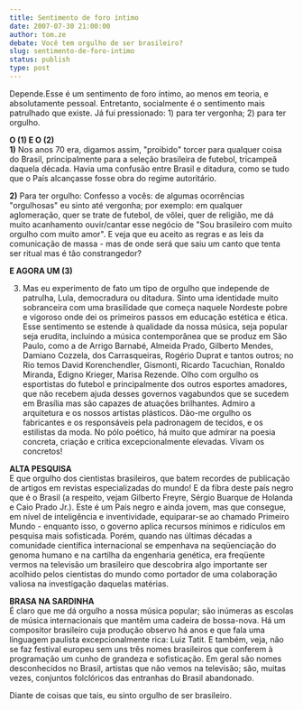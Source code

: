 ```yaml
---
title: Sentimento de foro íntimo
date: 2007-07-30 21:00:00
author: tom.ze
debate: Você tem orgulho de ser brasileiro?
slug: sentimento-de-foro-intimo
status: publish 
type: post
---
```


Depende.Esse é um sentimento de foro íntimo, ao menos em teoria, e absolutamente pessoal. Entretanto, socialmente é o sentimento mais patrulhado que existe. Já fui pressionado: 1) para ter vergonha; 2) para ter orgulho.  
  
**O (1) E O (2)   
1)** Nos anos 70 era, digamos assim, "proibido" torcer para qualquer coisa do Brasil, principalmente para a seleção brasileira de futebol, tricampeã daquela década. Havia uma confusão entre Brasil e ditadura, como se tudo que o País alcançasse fosse obra do regime autoritário. 


**2)** Para ter orgulho: Confesso a vocês: de algumas ocorrências "orgulhosas" eu sinto até vergonha; por exemplo: em qualquer aglomeração, quer se trate de futebol, de vôlei, quer de religião, me dá muito acanhamento ouvir/cantar esse negócio de "Sou brasileiro com muito orgulho com muito amor". E veja que eu aceito as regras e as leis da comunicação de massa - mas de onde será que saiu um canto que tenta ser ritual mas é tão constrangedor?


**E AGORA UM (3)**


3) Mas eu experimento de fato um tipo de orgulho que independe de patrulha, Lula, democradura ou ditadura. Sinto uma identidade muito sobranceira com uma brasilidade que começa naquele Nordeste pobre e vigoroso onde dei os primeiros passos em educação estética e ética. Esse sentimento se estende à qualidade da nossa música, seja popular seja erudita, incluindo a música contemporânea que se produz em São Paulo, como a de Arrigo Barnabé, Almeida Prado, Gilberto Mendes, Damiano Cozzela, dos Carrasqueiras, Rogério Duprat e tantos outros; no Rio temos David Korenchendler, Gismonti, Ricardo Tacuchian, Ronaldo Miranda, Edigno Krieger, Marisa Rezende. Olho com orgulho os esportistas do futebol e principalmente dos outros esportes amadores, que não recebem ajuda desses governos vagabundos que se sucedem em Brasília mas são capazes de atuações brilhantes. Admiro a arquitetura e os nossos artistas plásticos. Dão-me orgulho os fabricantes e os responsáveis pela padronagem de tecidos, e os estilistas da moda. No pólo poético, há muito que admirar na poesia concreta, criação e crítica excepcionalmente elevadas. Vivam os concretos!  
  
  
**ALTA PESQUISA**  
E que orgulho dos cientistas brasileiros, que batem recordes de publicação de artigos em revistas especializadas do mundo! E da fibra deste país negro que é o Brasil (a respeito, vejam Gilberto Freyre, Sérgio Buarque de Holanda e Caio Prado Jr.). Este é um País negro e ainda jovem, mas que consegue, em nível de inteligência e inventividade, equiparar-se ao chamado Primeiro Mundo - enquanto isso, o governo aplica recursos mínimos e ridículos em pesquisa mais sofisticada. Porém, quando nas últimas décadas a comunidade científica internacional se empenhava na seqüenciação do genoma humano e na cartilha da engenharia genética, era freqüente vermos na televisão um brasileiro que descobrira algo importante ser acolhido pelos cientistas do mundo como portador de uma colaboração valiosa na investigação daquelas matérias.  
  
**BRASA NA SARDINHA**  
É claro que me dá orgulho a nossa música popular; são inúmeras as escolas de música internacionais que mantêm uma cadeira de bossa-nova. Há um compositor brasileiro cuja produção observo há anos e que fala uma linguagem paulista excepcionalmente rica: Luiz Tatit. E também, veja, não se faz festival europeu sem uns três nomes brasileiros que conferem à programação um cunho de grandeza e sofisticação. Em geral são nomes desconhecidos no Brasil, artistas que não vemos na televisão; são, muitas vezes, conjuntos folclóricos das entranhas do Brasil abandonado.


Diante de coisas que tais, eu sinto orgulho de ser brasileiro. 


